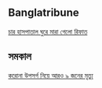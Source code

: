 <h2>Banglatribune</h2>
<a href="https://www.banglatribune.com/country/news/616436/%E0%A6%9A%E0%A6%BE%E0%A6%B0-%E0%A6%B9%E0%A6%BE%E0%A6%B8%E0%A6%AA%E0%A6%BE%E0%A6%A4%E0%A6%BE%E0%A6%B2-%E0%A6%98%E0%A7%81%E0%A6%B0%E0%A7%87-%E0%A6%AE%E0%A6%BE%E0%A6%B0%E0%A6%BE-%E0%A6%97%E0%A7%87%E0%A6%B2%E0%A7%8B-%E0%A6%B0%E0%A6%BF%E0%A6%AB%E0%A6%BE%E0%A6%A4-%E0%A6%AD%E0%A6%B0%E0%A7%8D%E0%A6%A4%E0%A6%BF-%E0%A6%A8%E0%A7%87%E0%A7%9F%E0%A6%A8%E0%A6%BF">চার হাসপাতাল ঘুরে মারা গেলো রিফাত</a>
<h2>সমকাল</h2>
<a href="https://samakal.com/bangladesh/article/200417304/%E0%A6%95%E0%A6%B0%E0%A7%8B%E0%A6%A8%E0%A6%BE-%E0%A6%89%E0%A6%AA%E0%A6%B8%E0%A6%B0%E0%A7%8D%E0%A6%97-%E0%A6%A8%E0%A6%BF%E0%A7%9F%E0%A7%87-%E0%A6%86%E0%A6%B0%E0%A6%93-%E0%A7%AF-%E0%A6%9C%E0%A6%A8%E0%A7%87%E0%A6%B0-%E0%A6%AE%E0%A7%83%E0%A6%A4%E0%A7%8D%E0%A6%AF%E0%A7%81-">করোনা উপসর্গ নিয়ে আরও ৯ জনের মৃত্যু</a>
